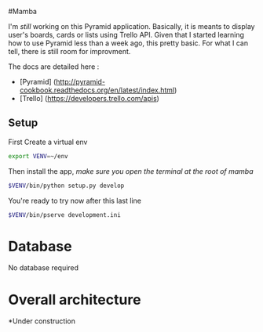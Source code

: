 #Mamba

I'm *still* working on this Pyramid application. Basically, it is meants to display user's boards, cards or lists using Trello API.
Given that I started learning how to use Pyramid less than a week ago, this pretty basic. For what I can tell, there is still room for improvment.


The docs are detailed here : 
* [Pyramid] (http://pyramid-cookbook.readthedocs.org/en/latest/index.html)
* [Trello] (https://developers.trello.com/apis)


## Setup

First
Create a virtual env
```sh
export VENV=~/env
```
Then install the app, *make sure you open the terminal at the root of mamba*
```sh
$VENV/bin/python setup.py develop
```

You're ready to try now after this last line 
```sh
$VENV/bin/pserve development.ini
```

# Database
No database required

# Overall architecture

*Under construction